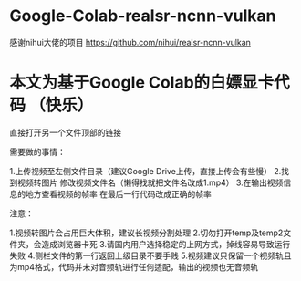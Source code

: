 # Google-Colab-realsr-ncnn-vulkan
感谢nihui大佬的项目
https://github.com/nihui/realsr-ncnn-vulkan
# 本文为基于Google Colab的白嫖显卡代码 （快乐）

直接打开另一个文件顶部的链接

需要做的事情：

1.上传视频至左侧文件目录（建议Google Drive上传，直接上传会有些慢）
2.找到视频转图片 修改视频文件名（懒得找就把文件名改成1.mp4）
3.在输出视频信息的地方查看视频的帧率 在最后一行代码改成正确的帧率


注意：

1.视频转图片会占用巨大体积，建议长视频分割处理
2.切勿打开temp及temp2文件夹，会造成浏览器卡死
3.请国内用户选择稳定的上网方式，掉线容易导致运行失败
4.侧栏文件的第一行返回上级目录不要手贱
5.视频建议只保留一个视频轨且为mp4格式，代码并未对音频轨进行任何适配，输出的视频也无音频轨
